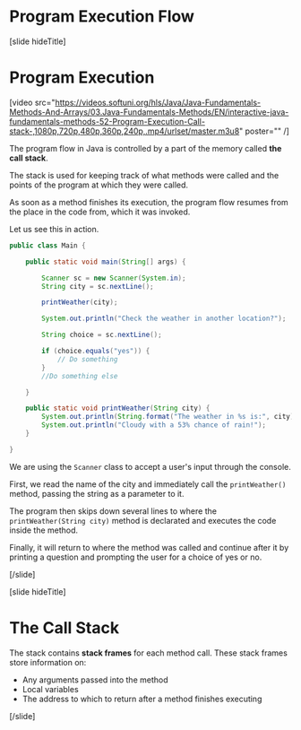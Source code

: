 # Program Execution Flow

[slide hideTitle]

# Program Execution

[video src="https://videos.softuni.org/hls/Java/Java-Fundamentals-Methods-And-Arrays/03.Java-Fundamentals-Methods/EN/interactive-java-fundamentals-methods-52-Program-Execution-Call-stack-,1080p,720p,480p,360p,240p,.mp4/urlset/master.m3u8" poster="" /]

The program flow in Java is controlled by a part of the memory called **the call stack**. 

The stack is used for keeping track of what methods were called and the points of the program at which they were called.

As soon as a method finishes its execution, the program flow resumes from the place in the code from, which it was invoked.

Let us see this in action.

```java
public class Main {

    public static void main(String[] args) {

        Scanner sc = new Scanner(System.in);
        String city = sc.nextLine();

        printWeather(city);

        System.out.println("Check the weather in another location?");

        String choice = sc.nextLine();

        if (choice.equals("yes")) {
            // Do something
        }
        //Do something else

    }

    public static void printWeather(String city) {
        System.out.println(String.format("The weather in %s is:", city));
        System.out.println("Cloudy with a 53% chance of rain!");
    }

}
```

We are using the `Scanner` class to accept a user's input through the console.

First, we read the name of the city and immediately call the `printWeather()` method, passing the string as a parameter to it.

The program then skips down several lines to where the `printWeather(String city)` method is declarated and executes the code inside the method.

Finally, it will return to where the method was called and continue after it by printing a question and prompting the user for a choice of yes or no.


[/slide]

[slide hideTitle]

# The Call Stack

The stack contains **stack frames** for each method call. These stack frames store information on:

- Any arguments passed into the method
- Local variables
- The address to which to return after a method finishes executing



[/slide]
